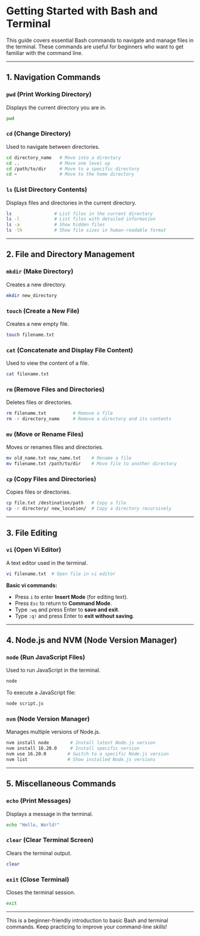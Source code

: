 # Getting Started with Bash and Terminal

This guide covers essential Bash commands to navigate and manage files in the terminal. These commands are useful for beginners who want to get familiar with the command line.

---

## 1. Navigation Commands

### `pwd` (Print Working Directory)
Displays the current directory you are in.
```bash
pwd
```

### `cd` (Change Directory)
Used to navigate between directories.
```bash
cd directory_name   # Move into a directory
cd ..               # Move one level up
cd /path/to/dir     # Move to a specific directory
cd ~                # Move to the home directory
```

### `ls` (List Directory Contents)
Displays files and directories in the current directory.
```bash
ls                # List files in the current directory
ls -l             # List files with detailed information
ls -a             # Show hidden files
ls -lh            # Show file sizes in human-readable format
```

---

## 2. File and Directory Management

### `mkdir` (Make Directory)
Creates a new directory.
```bash
mkdir new_directory
```

### `touch` (Create a New File)
Creates a new empty file.
```bash
touch filename.txt
```

### `cat` (Concatenate and Display File Content)
Used to view the content of a file.
```bash
cat filename.txt
```

### `rm` (Remove Files and Directories)
Deletes files or directories.
```bash
rm filename.txt          # Remove a file
rm -r directory_name     # Remove a directory and its contents
```

### `mv` (Move or Rename Files)
Moves or renames files and directories.
```bash
mv old_name.txt new_name.txt    # Rename a file
mv filename.txt /path/to/dir    # Move file to another directory
```

### `cp` (Copy Files and Directories)
Copies files or directories.
```bash
cp file.txt /destination/path   # Copy a file
cp -r directory/ new_location/  # Copy a directory recursively
```

---

## 3. File Editing

### `vi` (Open Vi Editor)
A text editor used in the terminal.
```bash
vi filename.txt  # Open file in vi editor
```
**Basic vi commands:**
- Press `i` to enter **Insert Mode** (for editing text).
- Press `Esc` to return to **Command Mode**.
- Type `:wq` and press Enter to **save and exit**.
- Type `:q!` and press Enter to **exit without saving**.

---

## 4. Node.js and NVM (Node Version Manager)

### `node` (Run JavaScript Files)
Used to run JavaScript in the terminal.
```bash
node
```
To execute a JavaScript file:
```bash
node script.js
```

### `nvm` (Node Version Manager)
Manages multiple versions of Node.js.
```bash
nvm install node        # Install latest Node.js version
nvm install 16.20.0     # Install specific version
nvm use 16.20.0        # Switch to a specific Node.js version
nvm list               # Show installed Node.js versions
```

---

## 5. Miscellaneous Commands

### `echo` (Print Messages)
Displays a message in the terminal.
```bash
echo "Hello, World!"
```

### `clear` (Clear Terminal Screen)
Clears the terminal output.
```bash
clear
```

### `exit` (Close Terminal)
Closes the terminal session.
```bash
exit
```

---

This is a beginner-friendly introduction to basic Bash and terminal commands. Keep practicing to improve your command-line skills!

